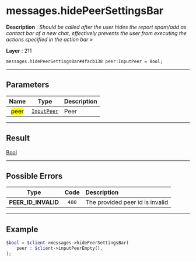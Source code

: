 # messages.hidePeerSettingsBar

**Description** : *Should be called after the user hides the report spam/add as contact bar of a new chat, effectively prevents the user from executing the actions specified in the action bar &raquo;*

**Layer** : 211

```tl
messages.hidePeerSettingsBar#4facb138 peer:InputPeer = Bool;
```

---

## Parameters

| Name | Type | Description |
| :---: | :---: | :--- |
| <mark>peer</mark> | [`InputPeer`](type/InputPeer) | Peer |

---

## Result

[Bool](type/Bool)

---

## Possible Errors

| Type | Code | Description |
| :---: | :---: | :--- |
| **PEER_ID_INVALID** | `400` | The provided peer id is invalid |

---

## Example

```php
$bool = $client->messages->hidePeerSettingsBar(
	peer : $client->inputPeerEmpty(),
);
```